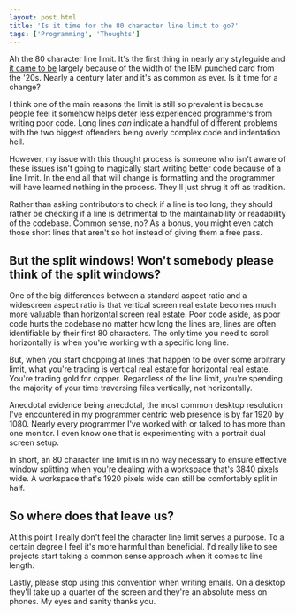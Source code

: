 ```yaml
---
layout: post.html
title: 'Is it time for the 80 character line limit to go?'
tags: ['Programming', 'Thoughts']
---
```


Ah the 80 character line limit. It's the first thing in nearly any styleguide and [it came to be][history] largely because of the width of the IBM punched card from the '20s. Nearly a century later and it's as common as ever. Is it time for a change?

I think one of the main reasons the limit is still so prevalent is because people feel it somehow helps deter less experienced programmers from writing poor code. Long lines _can_ indicate a handful of different problems with the two biggest offenders being overly complex code and indentation hell.

However, my issue with this thought process is someone who isn't aware of these issues isn't going to magically start writing better code because of a line limit. In the end all that will change is formatting and the programmer will have learned nothing in the process. They'll just shrug it off as tradition.

Rather than asking contributors to check if a line is too long, they should rather be checking if a line is detrimental to the maintainability or readability of the codebase. Common sense, no? As a bonus, you might even catch those short lines that aren't so hot instead of giving them a free pass.


## But the split windows! Won't somebody please think of the split windows?

One of the big differences between a standard aspect ratio and a widescreen aspect ratio is that vertical screen real estate becomes much more valuable than horizontal screen real estate. Poor code aside, as poor code hurts the codebase no matter how long the lines are, lines are often identifiable by their first 80 characters. The only time you need to scroll horizontally is when you're working with a specific long line.

But, when you start chopping at lines that happen to be over some arbitrary limit, what you're trading is vertical real estate for horizontal real estate. You're trading gold for copper. Regardless of the line limit, you're spending the majority of your time traversing files vertically, not horizontally.

Anecdotal evidence being anecdotal, the most common desktop resolution I've encountered in my programmer centric web presence is by far 1920 by 1080. Nearly every programmer I've worked with or talked to has more than one monitor. I even know one that is experimenting with a portrait dual screen setup.

In short, an 80 character line limit is in no way necessary to ensure effective window splitting when you're dealing with a workspace that's 3840 pixels wide. A workspace that's 1920 pixels wide can still be comfortably split in half.


## So where does that leave us?

At this point I really don't feel the character line limit serves a purpose. To a certain degree I feel it's more harmful than beneficial. I'd really like to see projects start taking a common sense approach when it comes to line length.

Lastly, please stop using this convention when writing emails. On a desktop they'll take up a quarter of the screen and they're an absolute mess on phones. My eyes and sanity thanks you.


[history]: https://programmers.stackexchange.com/questions/148677/why-is-80-characters-the-standard-limit-for-code-width

